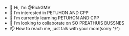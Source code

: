 - 👋 Hi, I’m @RickGMV
- 👀 I’m interested in PETUHON AND CPP
- 🌱 I’m currently learning PETUHON AND CPP
- 💞️ I’m looking to collaborate on SO PREATHUIS BUSSNES 
- 📫 How to reach me, just talk with your mom(sorry ^/^)

<!---
RickGMV/RickGMV is a ✨ special ✨ repository because its `README.md` (this file) appears on your GitHub profile.
You can click the Preview link to take a look at your changes.
--->
